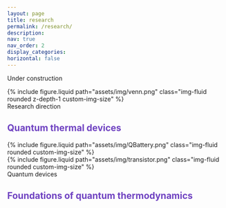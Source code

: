 ```yaml
---
layout: page
title: research
permalink: /research/
description:
nav: true
nav_order: 2
display_categories:
horizontal: false
---
```


Under construction

<div class="row justify-content-sm-center">
    <div class="col-sm mt-3 mt-md-0">
        {% include figure.liquid path="assets/img/venn.png" class="img-fluid rounded z-depth-1 custom-img-size" %}
    </div>
</div>
<div class="caption">
    Research direction
</div>

<h2><span style="color: #6f42c1;">Quantum thermal devices</span></h2>



<div class="row justify-content-sm-center">
    <div class="col-sm mt-3 mt-md-0">
        {% include figure.liquid path="assets/img/QBattery.png" class="img-fluid rounded custom-img-size" %}
    </div>
    <div class="col-sm mt-3 mt-md-0">
        {% include figure.liquid path="assets/img/transistor.png" class="img-fluid rounded custom-img-size" %}
    </div>
</div>
<div class="caption">
    Quantum devices
</div>



<h2><span style="color: #6f42c1;">Foundations of quantum thermodynamics</span></h2>
